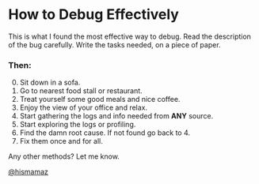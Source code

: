 # How to Debug Effectively

This is what I found the most effective way to debug.
Read the description of the bug carefully. Write the tasks needed, on a piece of paper.

### Then:

0. Sit down in a sofa.
1. Go to nearest food stall or restaurant.
2. Treat yourself some good meals and nice coffee.
3. Enjoy the view of your office and relax.
4. Start gathering the logs and info needed from **ANY** source.
5. Start exploring the logs or profiling.
6. Find the damn root cause. If not found go back to 4.
7. Fix them once and for all.

Any other methods? Let me know.

[@hismamaz](https://twitter.com/hismamaz)